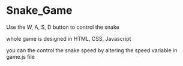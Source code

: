 # Snake_Game

Use the W, A, S, D button to control the snake

whole game is designed in HTML, CSS, Javascript

you can the control the snake speed by altering the speed variable in game.js file
